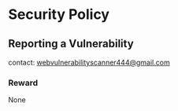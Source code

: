 # Security Policy

## Reporting a Vulnerability

contact: webvulnerabilityscanner444@gmail.com

### Reward

None
